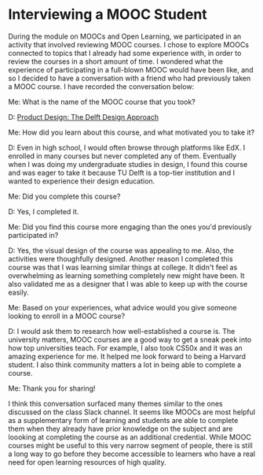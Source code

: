 # Interviewing a MOOC Student

During the module on MOOCs and Open Learning, we participated in an activity that involved reviewing MOOC courses. I chose to explore MOOCs connected to topics that I already had some experience with, in order to review the courses in a short amount of time. I wondered what the experience of participating in a full-blown MOOC would have been like, and so I decided to have a conversation with a friend who had previously taken a MOOC course. I have recorded the conversation below:

Me: What is the name of the MOOC course that you took?  

D: [Product Design: The Delft Design Approach](https://www.edx.org/course/product-design-the-delft-design-approach)  

Me: How did you learn about this course, and what motivated you to take it?  

D: Even in high school, I would often browse through platforms like EdX. I enrolled in many courses but never completed any of them. Eventually when I was doing my undergraduate studies in design, I found this course and was eager to take it because TU Delft is a top-tier institution and I wanted to experience their design education.  

Me: Did you complete this course?  

D: Yes, I completed it.  

Me: Did you find this course more engaging than the ones you'd previously participated in?  

D: Yes, the visual design of the course was appealing to me. Also, the activities were thoughfully designed. Another reason I completed this course was that I was learning similar things at college. It didn't feel as overwhelming as learning something completely new might have been. It also validated me as a designer that I was able to keep up with the course easily.  

Me: Based on your experiences, what advice would you give someone looking to enroll in a MOOC course?  

D: I would ask them to research how well-established a course is. The university matters, MOOC courses are a good way to get a sneak peek into how top universities teach. For example, I also took CS50x and it was an amazing experience for me. It helped me look forward to being a Harvard student. I also think community matters a lot in being able to complete a course.  

Me: Thank you for sharing!

I think this conversation surfaced many themes similar to the ones discussed on the class Slack channel. It seems like MOOCs are most helpful as a supplementary form of learning and students are able to complete them when they already have prior knowledge on the subject and are loooking at completing the course as an additional credential. While MOOC courses might be useful to this very narrow segment of people, there is still a long way to go before they become accessible to learners who have a real need for open learning resources of high quality.